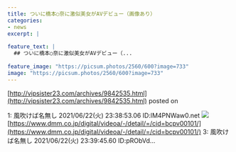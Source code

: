 ```yaml
---
title: ついに橋本○奈に激似美女がAVデビュー（画像あり）
categories:
- news
excerpt: |
  
feature_text: |
  ## ついに橋本○奈に激似美女がAVデビュー（...
  
feature_image: "https://picsum.photos/2560/600?image=733"
image: "https://picsum.photos/2560/600?image=733"
---
```


[http://vipsister23.com/archives/9842535.html](http://vipsister23.com/archives/9842535.html)
posted on 

<!--more-->

1: 風吹けば名無し 2021/06/22(火) 23:38:53.06 ID:lM4PNWaw0.net ![](https://livedoor.blogimg.jp/vipsister23/imgs/5/6/56ae8f4c-s.jpg) [https://www.dmm.co.jp/digital/videoa/-/detail/=/cid=bcpv00101/](https://www.dmm.co.jp/digital/videoa/-/detail/=/cid=bcpv00101/) 3: 風吹けば名無し 2021/06/22(火) 23:39:45.60 ID:pRObVd...
